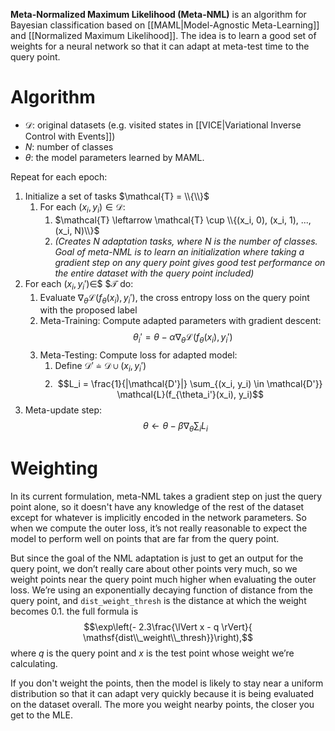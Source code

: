 **Meta-Normalized Maximum Likelihood (Meta-NML)** is an algorithm for Bayesian classification based on [[MAML|Model-Agnostic Meta-Learning]] and [[Normalized Maximum Likelihood]]. The idea is to learn a good set of weights for a neural network so that it can adapt at meta-test time to the query point.

# Algorithm

* $\mathcal{D}$: original datasets (e.g. visited states in [[VICE|Variational Inverse Control with Events]])
* $N$: number of classes
* $\theta$: the model parameters learned by MAML.

Repeat for each epoch:

1. Initialize a set of tasks $\mathcal{T} = \\{\\}$
    1. For each $(x_i, y_i) \in \mathcal{D}$:
        1. $\mathcal{T} \leftarrow \mathcal{T} \cup \\{(x_i, 0), (x_i, 1), ..., (x_i, N)\\}$
        2. _(Creates $N$ adaptation tasks, where $N$ is the number of classes. Goal of meta-NML is to learn an initialization where taking a gradient step on any query point gives good test performance on the entire dataset with the query point included)_
2. For each $(x_i, y_i') \in$$ $$\mathcal{T}$ do:
    1. Evaluate $\nabla_\theta \mathcal{L}(f_\theta(x_i), y_i')$, the cross entropy loss on the query point with the proposed label
    2. Meta-Training: Compute adapted parameters with gradient descent: 
        $$\theta_i' = \theta - \alpha \nabla_\theta \mathcal{L}(f_\theta(x_i), y_i')$$
    3. Meta-Testing: Compute loss for adapted model:
        1. Define $\mathcal{D'} \doteq \mathcal{D} \cup (x_i, y_i')$
        2. $$L_i = \frac{1}{|\mathcal{D'}|} \sum_{(x_i, y_i) \in \mathcal{D'}} \mathcal{L}(f_{\theta_i'}(x_i), y_i)$$
3. Meta-update step: 
    $$\theta \leftarrow \theta - \beta \nabla_\theta \sum_i L_i$$


# Weighting

In its current formulation, meta-NML takes a gradient step on just the query point alone, so it doesn't have any knowledge of the rest of the dataset except for whatever is implicitly encoded in the network parameters. So when we compute the outer loss, it’s not really reasonable to expect the model to perform well on points that are far from the query point. 

But since the goal of the NML adaptation is just to get an output for the query point, we don’t really care about other points very much, so we weight points near the query point much higher when evaluating the outer loss. We’re using an exponentially decaying function of distance from the query point, and `dist_weight_thresh` is the distance at which the weight becomes 0.1. the full formula is $$\exp\left(- 2.3\frac{\lVert x - q \rVert}{ \mathsf{dist\\_weight\\_thresh}}\right),$$ where $q$ is the query point and $x$ is the test point whose weight we’re calculating.

If you don't weight the points, then the model is likely to stay near a uniform distribution so that it can adapt very quickly because it is being evaluated on the dataset overall. The more you weight nearby points, the closer you get to the MLE.
